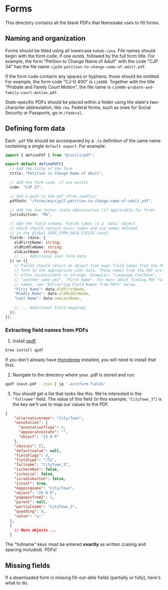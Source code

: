 # Forms

This directory contains all the blank PDFs that Namesake uses to fill forms.

## Naming and organization

Forms should be titled using all lowercase `kebab-case`. File names should begin with the form code, if one exists, followed by the full form title. For example, the form "Petition to Change Name of Adult" with the code "CJP 34" has the file name `cjp34-petition-to-change-name-of-adult.pdf`.

If the form code contains any spaces or hyphens, those should be omitted. For example, the form code "CJ-D 400" is `cjd400`. Together with the title "Probate and Family Court Motion", the file name is `cjd400-probate-and-family-court-motion.pdf`.

State-specific PDFs should be placed within a folder using the state's two-character abbreviation, like `/ma`. Federal forms, such as ones for Social Security or Passports, go in `/federal`.

## Defining form data

Each `.pdf` file should be accompanied by a `.ts` definition of the same name containing a single `default export`. For example:

```ts
import { definePdf } from "@/utils/pdf";

export default definePdf({
  // Add the title of the form
  title: "Petition to Change Name of Adult",

  // Add the form code, if one exists
  code: "CJP 27",

  // Add a path to the pdf (from /public)
  pdfPath: "/forms/ma/cjp27-petition-to-change-name-of-adult.pdf",

  // Add the two-letter state abbreviation (if applicable for form)
  jurisdiction: "MA",

  // Add the field schema. Fields takes in a `data` object
  // which should contain basic types and use names defined
  // in the global USER_FORM_DATA_FIELDS const.
  fields: (data: {
    oldFirstName: string;
    oldMiddleName: string;
    oldLastName: string;
    // ... Additional user form data
  }) => ({
    // Fields should return an object that maps field names from the PDF
    // form to the appropriate user data. These names from the PDF are
    // often inconsistent or strange. Examples: "Language_Checkbox",
    // "another_name_yes", "First Name". For more about finding PDF field
    // names, see "Extracting Field Names from PDFs" below.
    "First Name": data.oldFirstName,
    "Middle Name": data.oldMiddleName,
    "Last Name": data.newLastName,
    
    // ... Additional field mappings
  });
});
```

### Extracting field names from PDFs

1. Install [qpdf](https://qpdf.readthedocs.io/en/stable/index.html).

```bash
brew install qpdf
```

If you don't already have [Homebrew](https://brew.sh/) installed, you will need to install that first.

2. Navigate to the directory where your .pdf is stored and run:

```bash
qpdf inout.pdf --json | jq '.acroform.fields'
```

3. You should get a list that looks like this. We're interested in the `"fullname"` field. The value of this field (in this example, `"CityTown_3"`) is the key we'll use to map our values to the PDF.

```json
{
    "alternativename": "City/Town",
    "annotation": {
      "annotationflags": 4,
      "appearancestate": "",
      "object": "25 0 R"
    },
    "choices": [],
    "defaultvalue": null,
    "fieldflags": 0,
    "fieldtype": "/Tx",
    "fullname": "CityTown_3",
    "ischeckbox": false,
    "ischoice": false,
    "isradiobutton": false,
    "istext": true,
    "mappingname": "City/Town",
    "object": "25 0 R",
    "pageposfrom1": 1,
    "parent": null,
    "partialname": "CityTown_3",
    "quadding": 0,
    "value": "u:"
  },
  {
    // More objects ...
  }
```

The "fullname" keys must be entered **exactly** as written (casing and spacing included). PDFs!

## Missing fields

If a downloaded form is missing fill-out-able fields (partially or fully), here's what to do.